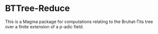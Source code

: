 # BTTree-Reduce

This is a Magma package for computations relating to the Bruhat-Tits tree over a finite extension of a p-adic field.
